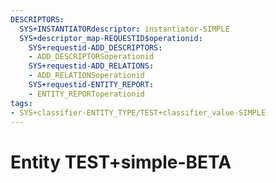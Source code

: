 ```yaml
---
DESCRIPTORS:
  SYS+INSTANTIATORdescriptor: instantiator-SIMPLE
  SYS+descriptor_map-REQUESTID$operationid:
    SYS+requestid-ADD_DESCRIPTORS:
    - ADD_DESCRIPTORSoperationid
    SYS+requestid-ADD_RELATIONS:
    - ADD_RELATIONSoperationid
    SYS+requestid-ENTITY_REPORT:
    - ENTITY_REPORToperationid
tags:
- SYS+classifier-ENTITY_TYPE/TEST+classifier_value-SIMPLE
---
```

# Entity TEST+simple-BETA

